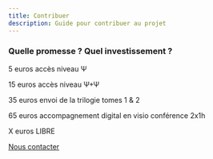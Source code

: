 ```yaml
---
title: Contribuer
description: Guide pour contribuer au projet
---
```


### Quelle promesse ? Quel investissement ?

5 euros accès niveau Ψ

15 euros accès niveau Ψ+Ψ

35 euros envoi de la trilogie tomes 1 & 2

65 euros accompagnement digital en visio conférence 2x1h

X euros LIBRE

[Nous contacter](/contact)
